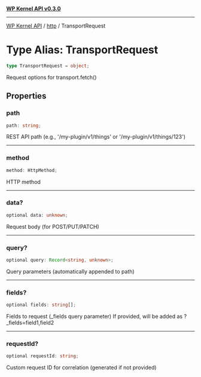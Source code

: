 [**WP Kernel API v0.3.0**](../../README.md)

---

[WP Kernel API](../../README.md) / [http](../README.md) / TransportRequest

# Type Alias: TransportRequest

```ts
type TransportRequest = object;
```

Request options for transport.fetch()

## Properties

### path

```ts
path: string;
```

REST API path (e.g., '/my-plugin/v1/things' or '/my-plugin/v1/things/123')

---

### method

```ts
method: HttpMethod;
```

HTTP method

---

### data?

```ts
optional data: unknown;
```

Request body (for POST/PUT/PATCH)

---

### query?

```ts
optional query: Record<string, unknown>;
```

Query parameters (automatically appended to path)

---

### fields?

```ts
optional fields: string[];
```

Fields to request (\_fields query parameter)
If provided, will be added as ?\_fields=field1,field2

---

### requestId?

```ts
optional requestId: string;
```

Custom request ID for correlation (generated if not provided)
